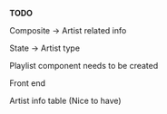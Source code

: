 **TODO**

Composite -> Artist related info 

State -> Artist type

Playlist component needs to be created

Front end

Artist info table (Nice to have)
